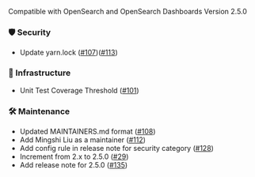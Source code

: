 Compatible with OpenSearch and OpenSearch Dashboards Version 2.5.0
### 🛡 Security
* Update yarn.lock ([#107](https://github.com/opensearch-project/dashboards-search-relevance/pull/107))([#113](https://github.com/opensearch-project/dashboards-search-relevance/pull/113))

### 🚞 Infrastructure
* Unit Test Coverage Threshold ([#101](https://github.com/opensearch-project/dashboards-search-relevance/pull/101))

### 🛠 Maintenance
* Updated MAINTAINERS.md format ([#108](https://github.com/opensearch-project/dashboards-search-relevance/pull/108))
* Add Mingshi Liu as a maintainer ([#112](https://github.com/opensearch-project/dashboards-search-relevance/pull/112))
* Add config rule in release note for security category ([#128](https://github.com/opensearch-project/dashboards-search-relevance/pull/128))
* Increment from 2.x to 2.5.0 ([#29](https://github.com/opensearch-project/dashboards-search-relevance/pull/29))
* Add release note for 2.5.0 ([#135](https://github.com/opensearch-project/dashboards-search-relevance/pull/135))